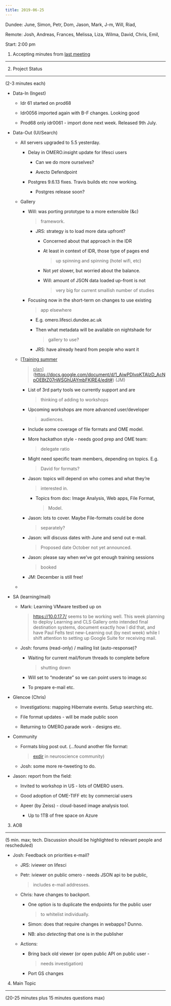 ```yaml
---
title: 2019-06-25
---
```


Dundee: June, Simon, Petr, Dom, Jason, Mark, J-m, Will, Riad,

Remote: Josh, Andreas, Frances, Melissa, Liza, Wilma, David, Chris,
Emil,

Start: 2:00 pm

1. Accepting minutes from [<u>last meeting</u>](https://drive.google.com/open?id=1TndXeC3wQSZVEaB5ZGpEAaPRl1QAufSI)
-------------------------------------------------------------------------------------------------------------------

2. Project Status
-----------------

(2-3 minutes each)

-   Data-In (Ingest)

    -   Idr 61 started on prod68

    -   Idr0056 imported again with B-F changes. Looking good

    -   Prod68 only idr0061 - import done next week. Released 9th July.

-   Data-Out (UI/Search)

    -   All servers upgraded to 5.5 yesterday.

        -   Delay in OMERO.insight update for lifesci users

            -   Can we do more ourselves?

            -   Avecto Defendpoint

        -   Postgres 9.6.13 fixes. Travis builds etc now working.

            -   Postgres release soon?

    -   Gallery

        -   Will: was porting prototype to a more extensible (&c)
            > framework.

            -   JRS: strategy is to load more data upfront?

                -   Concerned about that approach in the IDR

                -   At least in context of IDR, those type of pages end
                    > up spinning and spinning (hotel wifi, etc)

                -   Not *yet* slower, but worried about the balance.

                -   Will: amount of JSON data loaded up-front is not
                    > very big for current smallish number of studies

        -   Focusing now in the short-term on changes to use existing
            > app elsewhere

            -   E.g. omero.lifesci.dundee.ac.uk

            -   Then what metadata will be available on nightshade for
                > gallery to use?

            -   JRS: have already heard from people who want it

    -   [<u>Training summer
        > plan</u>](https://docs.google.com/document/d/1_AiwPDlvpKTAIzD_AcNpOEBtZ07nWSGhUAYmbFKlRE4/edit#)
        > (JM)

        -   List of 3rd party tools we currently support and are
            > thinking of adding to workshops

        -   Upcoming workshops are more advanced user/developer
            > audiences.

        -   Include some coverage of file formats and OME model.

        -   More hackathon style - needs good prep and OME team:
            > delegate ratio

        -   Might need specific team members, depending on topics. E.g.
            > David for formats?

        -   Jason: topics will depend on who comes and what they’re
            > interested in.

            -   Topics from doc: Image Analysis, Web apps, File Format,
                > Model.

        -   Jason: lots to cover. Maybe File-formats could be done
            > separately?

        -   Jason: will discuss dates with June and send out e-mail.
            > Proposed date October not yet announced.

        -   Jason: please say when we’ve got enough training sessions
            > booked

        -   JM: December is still free!

    -   

-   SA (learning/mail)

    -   Mark: Learning VMware testbed up on
        > [<u>https://10.0.17.7/</u>](https://10.0.17.7/) seems to be
        > working well. This week planning to deploy Learning and CLS
        > Gallery onto intended final destination systems, document
        > exactly how I did that, and have Paul Felts test new-Learning
        > out (by next week) while I shift attention to setting up
        > Google Suite for receiving mail.

    -   Josh: forums (read-only) / mailing list (auto-response)?

        -   Waiting for current mail/forum threads to complete before
            > shutting down

        -   Will set to “moderate” so we can point users to image.sc

        -   To prepare e-mail etc.

-   Glencoe (Chris)

    -   Investigations: mapping Hibernate events. Setup searching etc.

    -   File format updates - will be made public soon

    -   Returning to OMERO.parade work - designs etc.

-   Community

    -   Formats blog post out. (...found another file format:
        > [<u>exdir</u>](https://www.frontiersin.org/articles/10.3389/fninf.2018.00016/full)
        > in neuroscience community)

    -   Josh: some more re-tweeting to do.

-   Jason: report from the field:

    -   Invited to workshop in US - lots of OMERO users.

    -   Good adoption of OME-TIFF etc by commercial users

    -   Apeer (by Zeiss) - cloud-based image analysis tool.

        -   Up to 1TB of free space on Azure

3. AOB
------

(5 min. max; tech. Discussion should be highlighted to relevant people
and rescheduled)

-   Josh: Feedback on priorities e-mail?

    -   JRS: iviewer on lifesci

    -   Petr: iviewer on public omero - needs JSON api to be public,
        > includes e-mail addresses.

    -   Chris: have changes to backport.

        -   One option is to duplicate the endpoints for the public user
            > to whitelist individually.

        -   Simon: does that require changes in webapps? Dunno.

        -   NB: also *detecting* that one is in the publisher

    -   Actions:

        -   Bring back old viewer (or open public API on public user -
            > needs investigation)

        -   Port GS changes

4. Main Topic
-------------

(20-25 minutes plus 15 minutes questions max)
